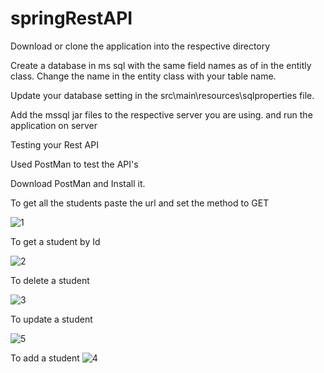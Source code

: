 # springRestAPI

Download or clone the application into the respective directory

Create a database in  ms sql with the same field names as of in the entitly class. Change the name in the entity class with your table name.

Update your database setting in the src\main\resources\sqlproperties file.

Add the mssql jar files to the respective server you are using. and run the application on server


Testing your Rest API

Used PostMan to test the API's

Download PostMan and Install it.

To get all the students paste the url and set the method to GET

![1](https://user-images.githubusercontent.com/40441857/44863582-25194700-ac43-11e8-8c6f-3a9e014e0cc1.JPG)

To get a student by Id

![2](https://user-images.githubusercontent.com/40441857/44863704-6e699680-ac43-11e8-9445-c7675113f446.JPG)

To delete a student

![3](https://user-images.githubusercontent.com/40441857/44863721-7fb2a300-ac43-11e8-8a36-9a03967a7fb8.JPG)

To update a student


![5](https://user-images.githubusercontent.com/40441857/44863753-9527cd00-ac43-11e8-864b-2824c38c1d71.JPG)

To add a student
![4](https://user-images.githubusercontent.com/40441857/44863773-a8d33380-ac43-11e8-87a9-ff4896933d74.JPG)




